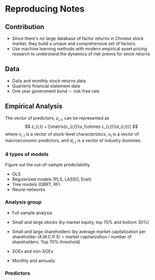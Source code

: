 # Reproducing Notes



## Contribution

- Since there's no large database of factor returns in Chinese stock market, they build a unique and comprehensive set of factors.
- Use machine learning methods with modern empirical asset pricing research to understand the dynamics of risk premia for stock returns



## Data

- Daily and monthly stock returns data
- Quarterly financial statement data
- One year government bond -- risk-free rate



## Empirical Analysis

The vector of predictors, $z_{i,t}$, can be represented as
$$
z_{i,t} = [\matrix{c_{i,t}\\x_t\otimes c_{i,t}\\d_{i,t}}]
$$
where $c_{i,t}$ is a vector of stock-level characteristics, $x_t$ is a vector of macroeconomic predictors, and $d_{i,t}$ is a vector of industry dummies.

### 4 types of models 

Figure out the out-of-sample predictability

- OLS
- Regularized models (PLS, LASSO, Enet)
- Tree models (GBRT, RF)
- Neural networks



### Analysis group

- Full sample analysis
- Small and large stocks (by market equity, top 70% and bottom 30%)
- Small and large shareholders (by average market capitalization per shareholder (A.M.C.P.S) = market capitalization / number of shareholders. Top 70% threshold)
- SOEs and non-SOEs



- Monthly and annually



### Predictors



